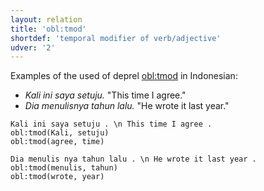 ```yaml
---
layout: relation
title: 'obl:tmod'
shortdef: 'temporal modifier of verb/adjective'
udver: '2'
---
```


Examples of the used of deprel [obl:tmod]() in Indonesian:

 * _Kali ini saya setuju._ "This time I agree."
 * _Dia menulisnya tahun lalu._ "He wrote it last year."

~~~ sdparse
Kali ini saya setuju . \n This time I agree .
obl:tmod(Kali, setuju)
obl:tmod(agree, time)
~~~

~~~ sdparse
Dia menulis nya tahun lalu . \n He wrote it last year .
obl:tmod(menulis, tahun)
obl:tmod(wrote, year)
~~~


<!-- Interlanguage links updated So kvě 14 19:04:07 CEST 2022 -->
